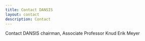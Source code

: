 ```yaml
---
title: Contact DANSIS
layout: contact
description: Contact
---
```


Contact DANSIS chairman, Associate Professor Knud Erik Meyer